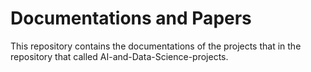 # Documentations and Papers
 This repository contains the documentations of the projects that in the repository that called AI-and-Data-Science-projects.

